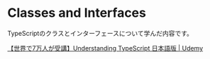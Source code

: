 # Classes and Interfaces

TypeScriptのクラスとインターフェースについて学んだ内容です。

[【世界で7万人が受講】Understanding TypeScript 日本語版 | Udemy](https://www.udemy.com/course/understanding-typescript-jp/?couponCode=FISCAL24)
